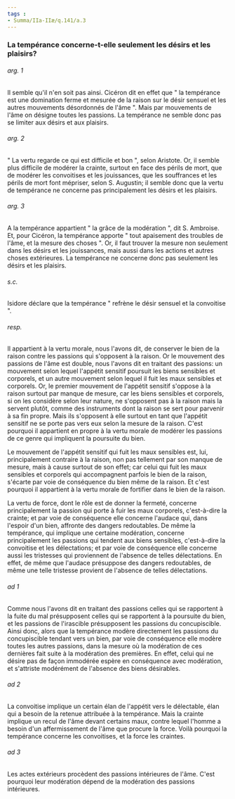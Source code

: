 ```yaml
---
tags : 
- Summa/IIa-IIæ/q.141/a.3
---
```


### La tempérance concerne-t-elle seulement les désirs et les plaisirs?

###### arg. 1
Il semble qu'il n'en soit pas ainsi. Cicéron dit en effet que " la tempérance est une domination ferme et mesurée de la raison sur le désir sensuel et les autres mouvements désordonnés de l'âme ". Mais par mouvements de l'âme on désigne toutes les passions. La tempérance ne semble donc pas se limiter aux désirs et aux plaisirs. 

###### arg. 2
" La vertu regarde ce qui est difficile et bon ", selon Aristote. Or, il semble plus difficile de modérer la crainte, surtout en face des périls de mort, que de modérer les convoitises et les jouissances, que les souffrances et les périls de mort font mépriser, selon S. Augustin; il semble donc que la vertu de tempérance ne concerne pas principalement les désirs et les plaisirs. 

###### arg. 3
A la tempérance appartient " la grâce de la modération ", dit S. Ambroise. Et, pour Cicéron, la tempérance apporte " tout apaisement des troubles de l'âme, et la mesure des choses ". Or, il faut trouver la mesure non seulement dans les désirs et les jouissances, mais aussi dans les actions et autres choses extérieures. La tempérance ne concerne donc pas seulement les désirs et les plaisirs. 

###### s.c.
Isidore déclare que la tempérance " refrène le désir sensuel et la convoitise ". 

###### resp.
Il appartient à la vertu morale, nous l'avons dit, de conserver le bien de la raison contre les passions qui s'opposent à la raison. Or le mouvement des passions de l'âme est double, nous l'avons dit en traitant des passions: un mouvement selon lequel l'appétit sensitif poursuit les biens sensibles et corporels, et un autre mouvement selon lequel il fuit les maux sensibles et corporels. Or, le premier mouvement de l'appétit sensitif s'oppose à la raison surtout par manque de mesure, car les biens sensibles et corporels, si on les considère selon leur nature, ne s'opposent pas à la raison mais la servent plutôt, comme des instruments dont la raison se sert pour parvenir à sa fin propre. Mais ils s'opposent à elle surtout en tant que l'appétit sensitif ne se porte pas vers eux selon la mesure de la raison. C'est pourquoi il appartient en propre à la vertu morale de modérer les passions de ce genre qui impliquent la poursuite du bien. 

Le mouvement de l'appétit sensitif qui fuit les maux sensibles est, lui, principalement contraire à la raison, non pas tellement par son manque de mesure, mais à cause surtout de son effet; car celui qui fuit les maux sensibles et corporels qui accompagnent parfois le bien de la raison, s'écarte par voie de conséquence du bien même de la raison. Et c'est pourquoi il appartient à la vertu morale de fortifier dans le bien de la raison. 

La vertu de force, dont le rôle est de donner la fermeté, concerne principalement la passion qui porte à fuir les maux corporels, c'est-à-dire la crainte; et par voie de conséquence elle concerne l'audace qui, dans l'espoir d'un bien, affronte des dangers redoutables. De même la tempérance, qui implique une certaine modération, concerne principalement les passions qui tendent aux biens sensibles, c'est-à-dire la convoitise et les délectations; et par voie de conséquence elle concerne aussi les tristesses qui proviennent de l'absence de telles délectations. En effet, de même que l'audace présuppose des dangers redoutables, de même une telle tristesse provient de l'absence de telles délectations. 

###### ad 1
Comme nous l'avons dit en traitant des passions celles qui se rapportent à la fuite du mal présupposent celles qui se rapportent à la poursuite du bien, et les passions de l'irascible présupposent les passions du concupiscible. Ainsi donc, alors que la tempérance modère directement les passions du concupiscible tendant vers un bien, par voie de conséquence elle modère toutes les autres passions, dans la mesure où la modération de ces dernières fait suite à la modération des premières. En effet, celui qui ne désire pas de façon immodérée espère en conséquence avec modération, et s'attriste modérément de l'absence des biens désirables. 

###### ad 2
La convoitise implique un certain élan de l'appétit vers le délectable, élan qui a besoin de la retenue attribuée à la tempérance. Mais la crainte implique un recul de l'âme devant certains maux, contre lequel l'homme a besoin d'un affermissement de l'âme que procure la force. Voilà pourquoi la tempérance concerne les convoitises, et la force les craintes. 

###### ad 3
Les actes extérieurs procèdent des passions intérieures de l'âme. C'est pourquoi leur modération dépend de la modération des passions intérieures. 

